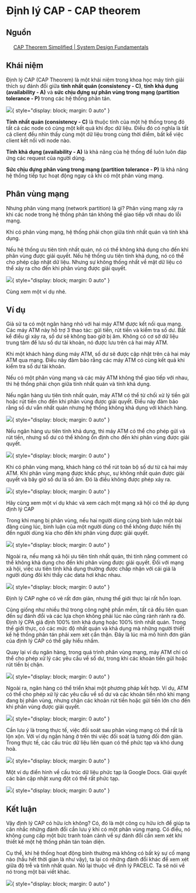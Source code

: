 # Định lý CAP - CAP theorem

## Nguồn

<img src="../../../img/bytebytego.png" width="16" height="16"/> [CAP Theorem Simplified | System Design Fundamentals](https://www.youtube.com/watch?v=BHqjEjzAicA)

## Khái niệm

Định lý CAP (CAP Theorem) là một khái niệm trong khoa học máy tính giải thích sự đánh đổi giữa **tính nhất quán (consistency - C)**, **tính khả dụng (availability - A)** và **sức chịu đựng sự phân vùng trong mạng (partition tolerance - P)** trong các hệ thống phân tán.

![](figure1.png){ style="display: block; margin: 0 auto" }

**Tính nhất quán (consistency - C)** là thuộc tính của một hệ thống trong đó tất cả các node có cùng một kết quả khi đọc dữ liệu. Điều đó có nghĩa là tất cả client đều nhìn thấy cùng một dữ liệu trong cùng thời điểm, bất kể việc client kết nối với node nào.

**Tính khả dụng (availability - A)** là khả năng của hệ thống để luôn luôn đáp ứng các request của người dùng.

**Sức chịu đựng phân vùng trong mạng (partition tolerance - P)** là khả năng hệ thống tiếp tục hoạt động ngay cả khi có một phân vùng mạng. 

## Phân vùng mạng

Nhưng phân vùng mạng (network partition) là gì? Phân vùng mạng xảy ra khi các node trong hệ thống phân tán không thể giao tiếp với nhau do lỗi mạng. 

Khi có phân vùng mạng, hệ thống phải chọn giữa tính nhất quán và tính khả dụng. 

Nếu hệ thống ưu tiên tính nhất quán, nó có thể không khả dụng cho đến khi phân vùng được giải quyết. Nếu hệ thống ưu tiên tính khả dụng, nó có thể cho phép cập nhật dữ liệu. Nhưng sự không thống nhất về mặt dữ liệu có thể xảy ra cho đến khi phân vùng được giải quyết.

![](figure2.png){ style="display: block; margin: 0 auto" }

Cùng xem một ví dụ nhé.

## Ví dụ

Giả sử ta có một ngân hàng nhỏ với hai máy ATM được kết nối qua mạng. Các máy ATM này hỗ trợ 3 thao tác: gửi tiền, rút tiền và kiểm tra số dư. Bất kể điều gì xảy ra, số dư sẽ không bao giờ bị âm. Không có cơ sở dữ liệu trung tâm để lưu số dư tài khoản, nó được lưu trên cả hai máy ATM.

Khi một khách hàng dùng máy ATM, số dư sẽ được cập nhật trên cả hai máy ATM qua mạng. Điều này đảm bảo rằng các máy ATM có cùng kết quả khi kiểm tra số dư tài khoản.

Nếu có một phân vùng mạng và các máy ATM không thể giao tiếp với nhau, thì hệ thống phải chọn giữa tính nhất quán và tính khả dụng.

Nếu ngân hàng ưu tiên tính nhất quán, máy ATM có thể từ chối xử lý tiền gửi hoặc rút tiền cho đến khi phân vùng được giải quyết. Điều này đảm bảo rằng số dư vẫn nhất quán nhưng hệ thống không khả dụng với khách hàng.

![](figure3.png){ style="display: block; margin: 0 auto" }

Nếu ngân hàng ưu tiên tính khả dụng, thì máy ATM có thể cho phép gửi và rút tiền, nhưng số dư có thể không ổn định cho đến khi phân vùng được giải quyết.

![](figure4.png){ style="display: block; margin: 0 auto" }

Khi có phân vùng mạng, khách hàng có thể rút toàn bộ số dư từ cả hai máy ATM. Khi phân vùng mạng được khắc phục, sự không nhất quán được giải quyết và bây giờ số dư là số âm. Đó là điều không được phép xảy ra.

![](figure5.png){ style="display: block; margin: 0 auto" }

Hãy cùng xem một ví dụ khác và xem cách một mạng xã hội có thể áp dụng định lý CAP

Trong khi mạng bị phân vùng, nếu hai người dùng cùng bình luận một bài đăng cùng lúc, bình luận của một người dùng có thể không được hiển thị đến người dùng kia cho đến khi phân vùng được giải quyết. 

![](figure6.png){ style="display: block; margin: 0 auto" }

Ngoài ra, nếu mạng xã hội ưu tiên tính nhất quán, thì tính năng comment có thể không khả dụng cho đến khi phân vùng được giải quyết. Đối với mạng xã hội, việc ưu tiên tính khả dụng thường được chấp nhận với cái giá là người dùng đôi khi thấy các data hơi khác nhau.

![](figure7.png){ style="display: block; margin: 0 auto" }

Định lý CAP nghe có vẻ rất đơn giản, nhưng thế giới thực lại rất hỗn loạn.

Cũng giống như nhiều thứ trong công nghệ phần mềm, tất cả đều liên quan đến sự đánh đổi và các lựa chọn không phải lúc nào cũng rành rành ra đó. Định lý CPA giả định 100% tính khả dụng hoặc 100% tính nhất quán. Trong thế giới thực, có các mức độ nhất quán và khả dụng mà những người thiết kế hệ thống phân tán phải xem xét cẩn thận. Đây là lúc mà mô hình đơn giản của định lý CAP có thể gây hiểu nhầm.

Quay lại ví dụ ngân hàng, trong quá trình phân vùng mạng, máy ATM chỉ có thể cho phép xử lý các yêu cầu về số dư, trong khi các khoản tiền gửi hoặc rút tiền bị chặn. 

![](figure8.png){ style="display: block; margin: 0 auto" }

Ngoài ra, ngân hàng có thể triển khai một phương pháp kết hợp. Ví dụ, ATM có thể cho phép xử lý các yêu cầu về số dư và các khoản tiền nhỏ khi mạng đang bị phần vùng, nhưng chặn các khoản rút tiền hoặc gửi tiền lớn cho đến khi phân vùng được giải quyết.

![](figure9.png){ style="display: block; margin: 0 auto" }

Cần lưu ý là trong thực tế, việc đối soát sau phân vùng mạng có thể rất là lộn xộn. Với ví dụ ngân hàng ở trên thì việc đối soát là tương đối đơn giản. Trong thực tế, các cấu trúc dữ liệu liên quan có thể phức tạp và khó dung hoà.

![](figure10.png){ style="display: block; margin: 0 auto" }

Một ví dụ điển hình về cấu trúc dữ liệu phức tạp là Google Docs. Giải quyết các bản cập nhật xung đột có thể rất phức tạp.

![](figure11.png){ style="display: block; margin: 0 auto" }

## Kết luận

Vậy định lý CAP có hữu ích không? Có, đó là một công cụ hữu ích để giúp ta cân nhắc những đánh đổi cần lưu ý khi có một phân vùng mạng. Có điều, nó không cung cấp một bức tranh toàn cảnh về sự đánh đổi cần xem xét khi thiết kế một hệ thống phân tán toàn diện.

Cụ thể, khi hệ thống hoạt động bình thường mà không có bất kỳ sự cố mạng nào (hầu hết thời gian là như vậy), ta lại có những đánh đổi khác để xem xét giữa độ trễ và tính nhất quán. Nó lại thuộc về định lý PACELC. Ta sẽ nói về nó trong một bài viết khác.

![](figure12.png){ style="display: block; margin: 0 auto" }
